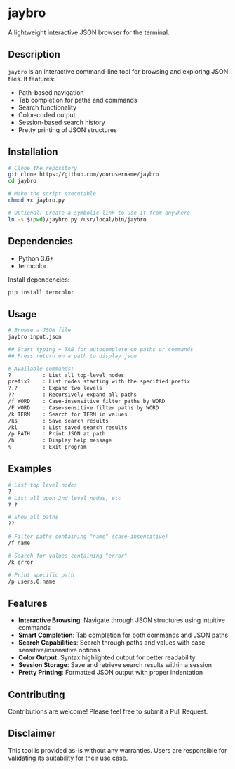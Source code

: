 # jaybro

A lightweight interactive JSON browser for the terminal.

## Description
`jaybro` is an interactive command-line tool for browsing and exploring JSON files. It features:
- Path-based navigation
- Tab completion for paths and commands
- Search functionality
- Color-coded output
- Session-based search history
- Pretty printing of JSON structures

## Installation
```bash
# Clone the repository
git clone https://github.com/yourusername/jaybro
cd jaybro

# Make the script executable
chmod +x jaybro.py

# Optional: Create a symbolic link to use it from anywhere
ln -s $(pwd)/jaybro.py /usr/local/bin/jaybro
```

## Dependencies
- Python 3.6+
- termcolor

Install dependencies:
```bash
pip install termcolor
```

## Usage
```bash
# Browse a JSON file
jaybro input.json

## Start typing + TAB for autocomplete on paths or commands
## Press return on a path to display json

# Available commands:
?          : List all top-level nodes
prefix?    : List nodes starting with the specified prefix
?.?        : Expand two levels
??         : Recursively expand all paths
/f WORD    : Case-insensitive filter paths by WORD
/F WORD    : Case-sensitive filter paths by WORD
/k TERM    : Search for TERM in values
/ks        : Save search results
/kl        : List saved search results
/p PATH    : Print JSON at path
/h         : Display help message
%          : Exit program
```

## Examples
```bash
# List top level nodes
?
# List all upon 2nd level nodes, etc
?.?

# Show all paths
??

# Filter paths containing "name" (case-insensitive)
/f name

# Search for values containing "error"
/k error

# Print specific path
/p users.0.name
```

## Features
- **Interactive Browsing**: Navigate through JSON structures using intuitive commands
- **Smart Completion**: Tab completion for both commands and JSON paths
- **Search Capabilities**: Search through paths and values with case-sensitive/insensitive options
- **Color Output**: Syntax highlighted output for better readability
- **Session Storage**: Save and retrieve search results within a session
- **Pretty Printing**: Formatted JSON output with proper indentation

## Contributing
Contributions are welcome! Please feel free to submit a Pull Request.

## Disclaimer
This tool is provided as-is without any warranties. Users are responsible for validating its suitability for their use case.
